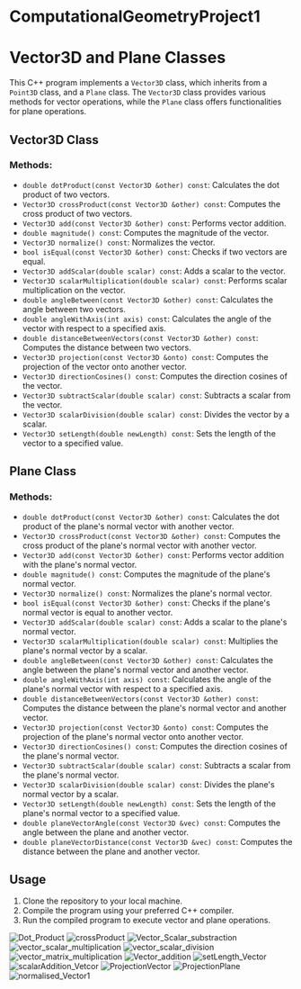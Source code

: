 # ComputationalGeometryProject1
# Vector3D and Plane Classes

This C++ program implements a `Vector3D` class, which inherits from a `Point3D` class, and a `Plane` class. The `Vector3D` class provides various methods for vector operations, while the `Plane` class offers functionalities for plane operations.

## Vector3D Class

### Methods:

- `double dotProduct(const Vector3D &other) const`: Calculates the dot product of two vectors.
- `Vector3D crossProduct(const Vector3D &other) const`: Computes the cross product of two vectors.
- `Vector3D add(const Vector3D &other) const`: Performs vector addition.
- `double magnitude() const`: Computes the magnitude of the vector.
- `Vector3D normalize() const`: Normalizes the vector.
- `bool isEqual(const Vector3D &other) const`: Checks if two vectors are equal.
- `Vector3D addScalar(double scalar) const`: Adds a scalar to the vector.
- `Vector3D scalarMultiplication(double scalar) const`: Performs scalar multiplication on the vector.
- `double angleBetween(const Vector3D &other) const`: Calculates the angle between two vectors.
- `double angleWithAxis(int axis) const`: Calculates the angle of the vector with respect to a specified axis.
- `double distanceBetweenVectors(const Vector3D &other) const`: Computes the distance between two vectors.
- `Vector3D projection(const Vector3D &onto) const`: Computes the projection of the vector onto another vector.
- `Vector3D directionCosines() const`: Computes the direction cosines of the vector.
- `Vector3D subtractScalar(double scalar) const`: Subtracts a scalar from the vector.
- `Vector3D scalarDivision(double scalar) const`: Divides the vector by a scalar.
- `Vector3D setLength(double newLength) const`: Sets the length of the vector to a specified value.

## Plane Class

### Methods:

- `double dotProduct(const Vector3D &other) const`: Calculates the dot product of the plane's normal vector with another vector.
- `Vector3D crossProduct(const Vector3D &other) const`: Computes the cross product of the plane's normal vector with another vector.
- `Vector3D add(const Vector3D &other) const`: Performs vector addition with the plane's normal vector.
- `double magnitude() const`: Computes the magnitude of the plane's normal vector.
- `Vector3D normalize() const`: Normalizes the plane's normal vector.
- `bool isEqual(const Vector3D &other) const`: Checks if the plane's normal vector is equal to another vector.
- `Vector3D addScalar(double scalar) const`: Adds a scalar to the plane's normal vector.
- `Vector3D scalarMultiplication(double scalar) const`: Multiplies the plane's normal vector by a scalar.
- `double angleBetween(const Vector3D &other) const`: Calculates the angle between the plane's normal vector and another vector.
- `double angleWithAxis(int axis) const`: Calculates the angle of the plane's normal vector with respect to a specified axis.
- `double distanceBetweenVectors(const Vector3D &other) const`: Computes the distance between the plane's normal vector and another vector.
- `Vector3D projection(const Vector3D &onto) const`: Computes the projection of the plane's normal vector onto another vector.
- `Vector3D directionCosines() const`: Computes the direction cosines of the plane's normal vector.
- `Vector3D subtractScalar(double scalar) const`: Subtracts a scalar from the plane's normal vector.
- `Vector3D scalarDivision(double scalar) const`: Divides the plane's normal vector by a scalar.
- `Vector3D setLength(double newLength) const`: Sets the length of the plane's normal vector to a specified value.
- `double planeVectorAngle(const Vector3D &vec) const`: Computes the angle between the plane and another vector.
- `double planeVectorDistance(const Vector3D &vec) const`: Computes the distance between the plane and another vector.

## Usage

1. Clone the repository to your local machine.
2. Compile the program using your preferred C++ compiler.
3. Run the compiled program to execute vector and plane operations.


![Dot_Product](https://github.com/RohitChandajkar/ComputationalGeometryProject1/assets/158054316/a97de637-638f-4827-bd37-1d1191da7359)
![crossProduct](https://github.com/RohitChandajkar/ComputationalGeometryProject1/assets/158054316/06c176be-25ef-4419-a2ee-8d1965fc761d)
![Vector_Scalar_substraction](https://github.com/RohitChandajkar/ComputationalGeometryProject1/assets/158054316/dd5beeb7-ac31-4c18-ab9f-e8524997d67c)
![vector_scalar_multiplication](https://github.com/RohitChandajkar/ComputationalGeometryProject1/assets/158054316/7f9e35a1-b077-4f3b-bf75-ad718c9cd1a9)
![vector_scalar_division](https://github.com/RohitChandajkar/ComputationalGeometryProject1/assets/158054316/284ad0c1-f72a-4d76-90aa-c4bedbfa2df9)
![vector_matrix_multiplication](https://github.com/RohitChandajkar/ComputationalGeometryProject1/assets/158054316/6e51a237-a497-46cc-a97e-a712950c4d26)
![Vector_addition](https://github.com/RohitChandajkar/ComputationalGeometryProject1/assets/158054316/b1e13e5f-e43a-45d8-b102-c5cb4bbe4ee7)
![setLength_Vector](https://github.com/RohitChandajkar/ComputationalGeometryProject1/assets/158054316/6164390d-ca5b-4bfe-b58f-e14c7e5c643d)
![scalarAddition_Vetcor](https://github.com/RohitChandajkar/ComputationalGeometryProject1/assets/158054316/f74f338d-ce5d-413b-885a-796c89497ffe)
![ProjectionVector](https://github.com/RohitChandajkar/ComputationalGeometryProject1/assets/158054316/f3736249-9565-4ef1-88bd-c127cb880c04)
![ProjectionPlane](https://github.com/RohitChandajkar/ComputationalGeometryProject1/assets/158054316/f7443fdf-6c5f-415c-85aa-a1d6f453ee9d)
![normalised_Vector1](https://github.com/RohitChandajkar/ComputationalGeometryProject1/assets/158054316/31b7437d-9c54-40d3-8a3a-e7ed4546e4d5)

